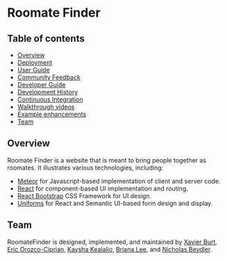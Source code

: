 # Roomate Finder

## Table of contents

* [Overview](#overview)
* [Deployment](#deployment)
* [User Guide](#user-guide)
* [Community Feedback](#community-feedback)
* [Developer Guide](#developer-guide)
* [Development History](#development-history)
* [Continuous Integration](#continuous-integration)
* [Walkthrough videos](#walkthrough-videos)
* [Example enhancements](#example-enhancements)
* [Team](#team)

## Overview

Roomate Finder is a website that is meant to bring people together as roomates. It illustrates various technologies, including:

* [Meteor](https://www.meteor.com/) for Javascript-based implementation of client and server code.
* [React](https://reactjs.org/) for component-based UI implementation and routing.
* [React Bootstrap](https://react-bootstrap.github.io/) CSS Framework for UI design.
* [Uniforms](https://uniforms.tools/) for React and Semantic UI-based form design and display.


## Team

RoomateFinder is designed, implemented, and <st>maintained<st> by [Xavier Burt](https://xavierburt.github.io), 
[Eric Orozco-Ciprian](https://erickorozcociprian.github.io/), [Kaysha Kealalio](https://kayshakk.github.io/), 
[Briana Lee](http://bri111.github.io/), and [Nicholas Beydler](https://beydlern.github.io/).
